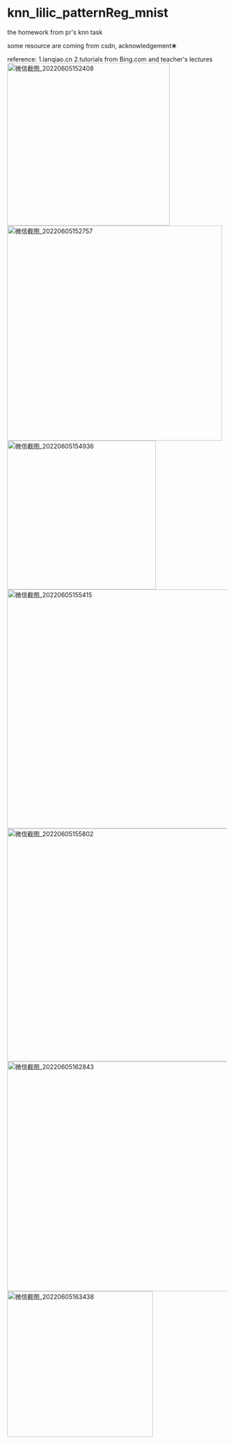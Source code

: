 # knn_lilic_patternReg_mnist
the homework from pr's knn task

some resource are coming from csdn, acknowledgement❀

reference:
1.lanqiao.cn
2.tutorials from Bing.com and teacher's lectures
<img width="373" alt="微信截图_20220605152408" src="https://user-images.githubusercontent.com/78788415/172050556-1fd635b6-4d52-4289-b8bb-398076308809.png">
<img width="493" alt="微信截图_20220605152757" src="https://user-images.githubusercontent.com/78788415/172050527-d66d18e7-fc23-4a51-a20b-8adbbb6e868d.png">
<img width="341" alt="微信截图_20220605154936" src="https://user-images.githubusercontent.com/78788415/172050538-81047efd-efe6-465e-9a03-45271aaa9a4c.png">
<img width="548" alt="微信截图_20220605155415" src="https://user-images.githubusercontent.com/78788415/172050543-7490952a-d338-4bf7-937b-0de161bbc361.png">
<img width="534" alt="微信截图_20220605155802" src="https://user-images.githubusercontent.com/78788415/172050565-b86205f8-cf4f-4acf-88bb-c7e699af4ece.png">
<img width="527" alt="微信截图_20220605162843" src="https://user-images.githubusercontent.com/78788415/172050570-b2360f40-c6ce-4f7c-856d-47488b3b478d.png">
<img width="334" alt="微信截图_20220605163438" src="https://user-images.githubusercontent.com/78788415/172050580-b8ea0564-0967-4ad1-97dd-607e06648845.png">
